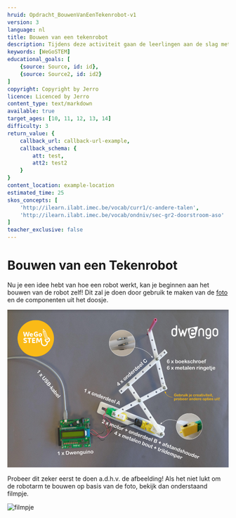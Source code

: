 ```yaml
---
hruid: Opdracht_BouwenVanEenTekenrobot-v1
version: 3
language: nl
title: Bouwen van een tekenrobot
description: Tijdens deze activiteit gaan de leerlingen aan de slag met het materiaal en monteren ze de robotarm.
keywords: [WeGoSTEM]
educational_goals: [
    {source: Source, id: id}, 
    {source: Source2, id: id2}
]
copyright: Copyright by Jerro
licence: Licenced by Jerro
content_type: text/markdown
available: true
target_ages: [10, 11, 12, 13, 14]
difficulty: 3
return_value: {
    callback_url: callback-url-example,
    callback_schema: {
        att: test,
        att2: test2
    }
}
content_location: example-location
estimated_time: 25
skos_concepts: [
    'http://ilearn.ilabt.imec.be/vocab/curr1/c-andere-talen', 
    'http://ilearn.ilabt.imec.be/vocab/ondniv/sec-gr2-doorstroom-aso'
]
teacher_exclusive: false
---
```


# Bouwen van een Tekenrobot

Nu je een idee hebt van hoe een robot werkt, kan je beginnen aan het bouwen van de robot zelf! Dit zal je doen door gebruik te maken van de [foto](embed/Voorbeeld.pdf "afgewerkte robot") en de componenten uit het doosje.

![](embed/Voorbeeld.PNG "afgewerkte robot")

Probeer dit zeker eerst te doen a.d.h.v. de afbeelding! Als het niet lukt om de robotarm te bouwen op basis van de foto, bekijk dan onderstaand filmpje.

![filmpje](@youtube/https://www.youtube.com/embed/BilJBKQ4V0Y "Bouwen van een tekenrobot")
